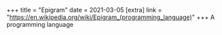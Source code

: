 +++
title = "Epigram"
date = 2021-03-05
[extra]
link = "https://en.wikipedia.org/wiki/Epigram_(programming_language)"
+++
A programming language

